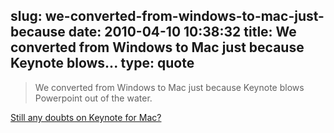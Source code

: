 slug: we-converted-from-windows-to-mac-just-because
date: 2010-04-10 10:38:32
title: We converted from Windows to Mac just because Keynote blows...
type: quote
---

> We converted from Windows to Mac just because Keynote blows Powerpoint out of the water.

[Still any doubts on Keynote for Mac?](http://www.tuaw.com/2010/04/09/five-ways-keynote-for-the-ipad-badly-misses-the-mark/)
